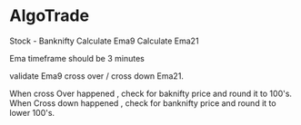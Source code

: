 # AlgoTrade
Stock - Banknifty 
Calculate Ema9 
Calculate Ema21

Ema timeframe should be 3 minutes

validate Ema9 cross over / cross down Ema21.

When cross Over happened , check for baknifty price and round it to 100's.
When Cross down happened , check for banknifty price and round it to lower 100's.
